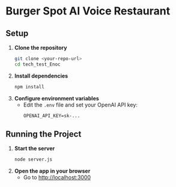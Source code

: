# Burger Spot AI Voice Restaurant


## Setup
1. **Clone the repository**
   ```bash
   git clone <your-repo-url>
   cd tech_test_Enoc
   ```
2. **Install dependencies**
   ```bash
   npm install
   ```
3. **Configure environment variables**
   - Edit the `.env` file and set your OpenAI API key:
     ```env
     OPENAI_API_KEY=sk-...
     ```

## Running the Project
1. **Start the server**
   ```bash
   node server.js
   ```
2. **Open the app in your browser**
   - Go to [http://localhost:3000](http://localhost:3000)

